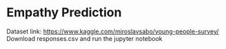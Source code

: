 # Empathy Prediction

Dataset link: https://www.kaggle.com/miroslavsabo/young-people-survey/
Download responses.csv and run the jupyter notebook
